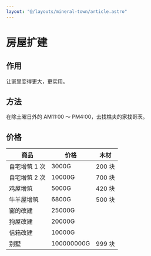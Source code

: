 ```yaml
---
layout: "@/layouts/mineral-town/article.astro"
---
```


# 房屋扩建

## 作用

让家里变得更大，更实用。

## 方法

在除土曜日外的 AM11:00 ～ PM4:00，去找樵夫的家找哥茨。

## 价格

| 商品          | 价格       | 木材   |
| ------------- | ---------- | ------ |
| 自宅增筑 1 次 | 3000G      | 200 块 |
| 自宅增筑 2 次 | 10000G     | 700 块 |
| 鸡屋增筑      | 5000G      | 420 块 |
| 牛羊屋增筑    | 6800G      | 500 块 |
| 窗的改建      | 25000G     |        |
| 狗屋改建      | 20000G     |        |
| 信箱改建      | 10000G     |        |
| 别墅          | 100000000G | 999 块 |

